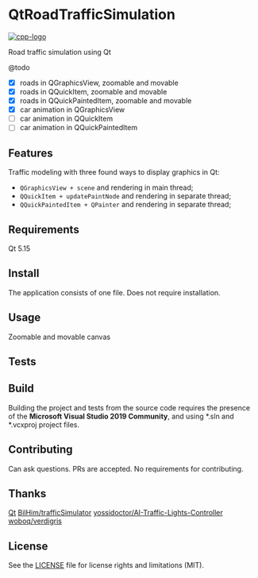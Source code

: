 # QtRoadTrafficSimulation
[![cpp-logo](https://img.shields.io/badge/C%2B%2B-v17-blue?logo=cplusplus)](
https://en.wikipedia.org/wiki/C++
)

Road traffic simulation using Qt 

@todo
- [x] roads in QGraphicsView, zoomable and movable
- [x] roads in QQuickItem, zoomable and movable
- [x] roads in QQuickPaintedItem, zoomable and movable
- [x] car animation in QGraphicsView
- [ ] car animation in QQuickItem
- [ ] car animation in QQuickPaintedItem

## Features
Traffic modeling with three found ways to display graphics in Qt:
 - `QGraphicsView + scene` and rendering in main thread;
 - `QQuickItem + updatePaintNode` and rendering in separate thread;
 - `QQuickPaintedItem + QPainter` and rendering in separate thread;

## Requirements
Qt 5.15

## Install
The application consists of one file. Does not require installation. 

## Usage
Zoomable and movable canvas

## Tests

## Build
Building the project and tests from the source code requires the presence of the __Microsoft Visual Studio 2019 Community__, and using *.sln and *.vcxproj project files.

## Contributing
Can ask questions. PRs are accepted. No requirements for contributing.

## Thanks
[Qt](https://www.qt.io/)
[BilHim/trafficSimulator](https://github.com/BilHim/trafficSimulator)
[yossidoctor/AI-Traffic-Lights-Controller](https://github.com/yossidoctor/AI-Traffic-Lights-Controller)
[woboq/verdigris](https://github.com/woboq/verdigris)

## License
See the [LICENSE](https://github.com/Alex0vSky/QtRoadTrafficSimulation/blob/main/LICENSE) file for license rights and limitations (MIT).
